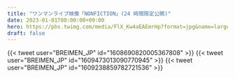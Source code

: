 ```yaml
---
title: "ワンマンライブ映像「NONFICTION」(24 時間限定公開)"
date: 2023-01-01T00:00:00+09:00
hero: https://pbs.twimg.com/media/FlX_Kw4aEAEmrHp?format=jpg&name=large
draft: false
---
```


{{< tweet user="BREIMEN_JP" id="1608690820005367808" >}}
{{< tweet user="BREIMEN_JP" id="1609473013090770945" >}}
{{< tweet user="BREIMEN_JP" id="1609238859782721536" >}}
